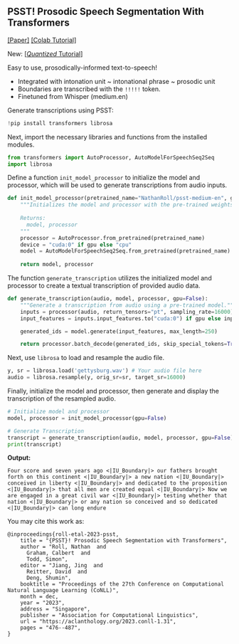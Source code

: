 ## PSST! Prosodic Speech Segmentation With Transformers
[[Paper]](https://aclanthology.org/2023.conll-1.31/)
[[Colab Tutorial]](https://colab.research.google.com/github/Nathan-Roll1/PSST/blob/main/Tutorials/Transcription_Example.ipynb)

New: [[*Quantized* Tutorial]](https://colab.research.google.com/github/Nathan-Roll1/PSST/blob/main/Tutorials/PSST_Q_Inference.ipynb)

Easy to use, prosodically-informed text-to-speech! 
- Integrated with intonation unit ~ intonational phrase ~ prosodic unit
- Boundaries are transcribed with the `!!!!!` token.
- Finetuned from Whisper (medium.en)

Generate transcriptions using PSST:
```python
!pip install transformers librosa
```
Next, import the necessary libraries and functions from the installed modules.
```python
from transformers import AutoProcessor, AutoModelForSpeechSeq2Seq
import librosa
```
Define a function `init_model_processor` to initialize the model and processor, which will be used to generate transcriptions from audio inputs.
```python
def init_model_processor(pretrained_name="NathanRoll/psst-medium-en", gpu=False):
    """Initializes the model and processor with the pre-trained weights.
    
    Returns:
      model, processor
    """
    processor = AutoProcessor.from_pretrained(pretrained_name)
    device = "cuda:0" if gpu else "cpu"
    model = AutoModelForSpeechSeq2Seq.from_pretrained(pretrained_name).to(device)
    
    return model, processor
```

The function `generate_transcription` utilizes the initialized model and processor to create a textual transcription of provided audio data.
```python
def generate_transcription(audio, model, processor, gpu=False):
    """Generate a transcription from audio using a pre-trained model."""
    inputs = processor(audio, return_tensors="pt", sampling_rate=16000)
    input_features = inputs.input_features.to("cuda:0") if gpu else inputs.input_features

    generated_ids = model.generate(input_features, max_length=250)

    return processor.batch_decode(generated_ids, skip_special_tokens=True)[0].replace('!!!!!', '|')
```

Next, use `librosa` to load and resample the audio file.
```python
y, sr = librosa.load('gettysburg.wav') # Your audio file here
audio = librosa.resample(y, orig_sr=sr, target_sr=16000)
```

Finally, initialize the model and processor, then generate and display the transcription of the resampled audio.
```python
# Initialize model and processor
model, processor = init_model_processor(gpu=False)

# Generate Transcription
transcript = generate_transcription(audio, model, processor, gpu=False)
print(transcript)
```

**Output:**
```
Four score and seven years ago <|IU_Boundary|> our fathers brought forth on this continent <|IU_Boundary|> a new nation <|IU_Boundary|> conceived in liberty <|IU_Boundary|> and dedicated to the proposition <|IU_Boundary|> that all men are created equal <|IU_Boundary|> Now we are engaged in a great civil war <|IU_Boundary|> testing whether that nation <|IU_Boundary|> or any nation so conceived and so dedicated <|IU_Boundary|> can long endure
```

You may cite this work as: 
```
@inproceedings{roll-etal-2023-psst,
    title = "{PSST}! Prosodic Speech Segmentation with Transformers",
    author = "Roll, Nathan  and
      Graham, Calbert  and
      Todd, Simon",
    editor = "Jiang, Jing  and
      Reitter, David  and
      Deng, Shumin",
    booktitle = "Proceedings of the 27th Conference on Computational Natural Language Learning (CoNLL)",
    month = dec,
    year = "2023",
    address = "Singapore",
    publisher = "Association for Computational Linguistics",
    url = "https://aclanthology.org/2023.conll-1.31",
    pages = "476--487",
}
```

